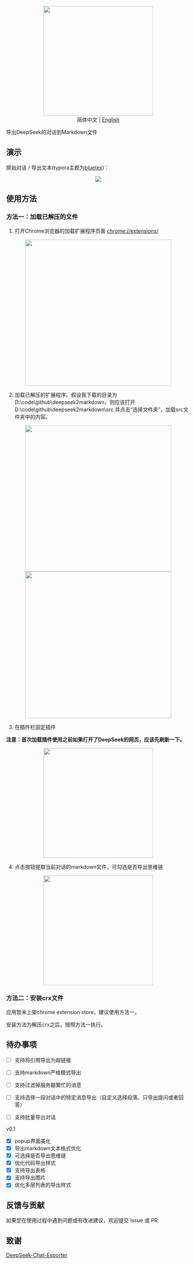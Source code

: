 <div align=center>
<img src="./doc/pic.png" width="300" height="300" />
</div>

<div align=center>
简体中文 | <a href="./README-en.md">English</a>
</div>

导出DeepSeek的对话到Markdown文件

## 演示

原始对话 / 导出文本(typora主题为[bluetex](https://github.com/DaYangtuo247/typora-blueTex-theme))：

<div align=center>
<img src="./doc/example.png"/>
</div>

## 使用方法

### 方法一：加载已解压的文件

1. 打开Chrome浏览器的加载扩展程序页面 [chrome://extensions/](chrome://extensions/)

<div align=center>
<img src="./doc/step1.png" width="400"/>
</div>

2. 加载已解压的扩展程序。假设我下载的目录为D:\code\github\deepseek2markdown，则应该打开D:\code\github\deepseek2markdown\src 并点击“选择文件夹”，加载src文件夹中的内容。

<div align=center>
<img src="./doc/step2.png" width="400"/>
</div>

<div align=center>
<img src="./doc/step3.png" width="400" />
</div>

3. 在插件栏固定插件

**注意：首次加载插件使用之前如果打开了DeepSeek的网页，应该先刷新一下。**

<div align=center>
<img src="./doc/step4.png" width="300" />
</div>

4. 点击按钮提取当前对话的markdown文件，可勾选是否导出思维链

<div align=center>
<img src="./doc/step5.png" width="300" />
</div>


### 方法二：安装crx文件

应用暂未上架chrome extension store，建议使用方法一。

安装方法为解压crx之后，按照方法一执行。

## 待办事项

- [ ] 支持将引用导出为超链接
- [ ] 支持markdown严格模式导出
- [ ] 支持过滤掉服务器繁忙的消息
- [ ] 支持选择一段对话中的特定消息导出（自定义选择段落、只导出提问或者回答）
- [ ] 支持批量导出对话


v0.1

- [x] popup界面美化
- [x] 导出markdown文本格式优化
- [x] 可选择是否导出思维链
- [x] 优化代码导出样式
- [x] 支持导出表格
- [x] 支持导出图片
- [x] 优化多层列表的导出样式

## 反馈与贡献

如果您在使用过程中遇到问题或有改进建议，欢迎提交 Issue 或 PR

## 致谢

[DeepSeek-Chat-Exporter](https://github.com/blueberrycongee/DeepSeek-Chat-Exporter)
